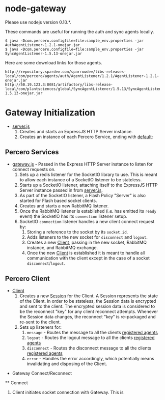node-gateway
============

Please use nodejs version 0.10.*.

These commands are useful for running the auth and sync agents locally.
```
$ java -Dcom.percero.configfile=file:sample_env.properties -jar AuthAgentListener-1.2.1-onejar.jar
$ java -Dcom.percero.configfile=file:sample_env.properties -jar SyncAgentListener-1.5.13-onejar.jar
```

Here are some download links for those agents.
```
http://repository.spardev.com/sparrowdev/libs-releases-local/com/percero/agents/auth/AgentListener/1.2.1/AgentListener-1.2.1-onejar.jar
http://50.19.123.3:8081/artifactory/libs-release-local/com/plantsciences/global/SyncAgentListener/1.5.13/SyncAgentListener-1.5.13-onejar.jar
```

# Gateway Initialization
- [server.js](src/server.js)
    1. Creates and starts an ExpressJS HTTP Server instance.
    2. Creates an instance of each Percero Service, ending with [default](src/gateway/default.js):

## Percero Services
- [gateway.js](src/service/gateway.js) - Passed in the Express HTTP Server instance to listen for connect requests on.
    1. Sets up a redis listener for the SocketIO library to use. This is meant to allow each instance of a SocketIO listener to be stateless.
    2. Starts up a SocketIO listener, attaching itself to the ExpressJS HTTP Server instance passed in from [server.js](stc/server.js).
    3. As part of the SocketIO listener, a Flash Policy "Server" is also started for Flash based socket clients.
    4. Creates and starts a new RabbitMQ listener.
    5. Once the RabbitMQ listener is established (i.e. has emitted its `ready` event) the SocketIO has its `connection` listener setup.
    6. SocketIO `connection` listener handles a new client connect request by:
        1. Storing a reference to the socket by its `socket.id`.
        2. Adds listeners to the new socket for `disconnect` and `logout`.
        3. Creates a new [Client](src/service/gateway/client.js), passing in the new socket, RabbitMQ instance, and RabbitMQ exchange.
        4. Once the new [Client](src/service/gateway/client.js) is established it is meant to handle all communication with the client except in the case of a socket `disconnect`/`logout`.

## Percero Client
- [Client](src/service/gateway/client.js)
    1. Creates a new [Session](src/service/gateway/session.js) for the Client.  A Session represents the state of the Client. In order to be stateless, the Session data is encrypted and sent to the client.  The encrypted session data is considered to be the reconnect "key" for any client reconnect attempts.  Whenever the Session data changes, the reconnect "key" is re-packaged and re-sent to the client.
    2. Sets up listeners for:
        1. `message` - Routes the message to all the clients [registered agents](src/service/gateway/agent_adapter/base.js)
        2. `logout` - Routes the logout message to all the clients [registered agents](src/service/gateway/agent_adapter/base.js)
        3. `disconnect` - Routes the disconnect message to all the clients [registered agents](src/service/gateway/agent_adapter/base.js)
        4. `error` - Handles the error accordingly, which potentially means invalidating and disposing of the Client.
        


* Gateway Connect/Reconnect

** Connect
1. Client initiates socket connection with Gateway. This is